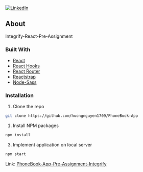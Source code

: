 [![LinkedIn][linkedin-shield]][linkedin-url]


<!-- ABOUT THE PROJECT -->

## About

Integrify-React-Pre-Assignment

### Built With

- [React](https://reactjs.org/)
- [React Hooks](https://reactjs.org/docs/hooks-intro.html)
- [React Router](https://reactrouter.com/)
- [Reactstrap](https://reactstrap.github.io/)
- [Node-Sass](https://www.npmjs.com/package/node-sass)


<!-- GETTING STARTED -->

### Installation

1. Clone the repo

```sh
git clone https://github.com/huongnguyen1709/PhoneBook-App
```

1. Install NPM packages

```sh
npm install
```

3. Implement application on local server

```sh
npm start
```

Link: [PhoneBook-App-Pre-Assignment-Integrify](https://phonebook-app-integrify.netlify.app/)



<!-- MARKDOWN LINKS & IMAGES -->
<!-- https://www.markdownguide.org/basic-syntax/#reference-style-links -->


[linkedin-shield]: https://img.shields.io/badge/-LinkedIn-black.svg?style=flat-square&logo=linkedin&colorB=555
[linkedin-url]: https://www.linkedin.com/in/huongnguyen1709/
